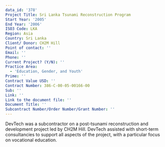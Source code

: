 ```yaml
---
data_id: '378'
Project Title: Sri Lanka Tsunami Reconstruction Program
Start Year: '2005'
End Year: '2006'
ISO3 Code: LKA
Region: Asia
Country: Sri Lanka
Client/ Donor: CH2M Hill
Point of contact: ''
Email: ''
Phone: ''
Current Project? (Y/N): ''
Practice Area:
  - 'Education, Gender, and Youth'
Prime: ''
Contract Value USD: ''
Contract Number: 386-C-00-05-00166-00
Sub: ''
Link: ''
Link to the document file: ''
Document Title: ''
Subcontract Number/Order Number/Grant Number: ''
---
```

DevTech was a subcontractor on a post-tsunami reconstruction and development project led by CH2M Hill. DevTech assisted with short-term consultancies to support all aspects of the project, with a particular focus on vocational education.
